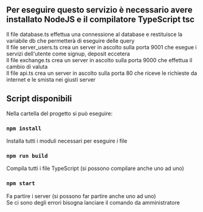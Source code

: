 ## Per eseguire questo servizio è necessario avere installato NodeJS e il compilatore TypeScript tsc

Il file database.ts effettua una connessione al database e restituisce la variabile db che permetterà di eseguire delle query\
Il file server_users.ts crea un server in ascolto sulla porta 9001 che esegue i servizi dell'utente come signup, deposit eccetera\
Il file exchange.ts crea un server in ascolto sulla porta 9000 che effettua il cambio di valuta\
Il file api.ts crea un server in ascolto sulla porta 80 che riceve le richieste da internet e le smista nei giusti server

## Script disponibili

Nella cartella del progetto si può eseguire:

### `npm install`
Installa tutti i moduli necessari per eseguire i file

### `npm run build`
Compila tutti i file TypeScript (si possono compilare anche uno ad uno)

### `npm start`
Fa partire i server (si possono far partire anche uno ad uno)\
Se ci sono degli errori bisogna lanciare il comando da amministratore